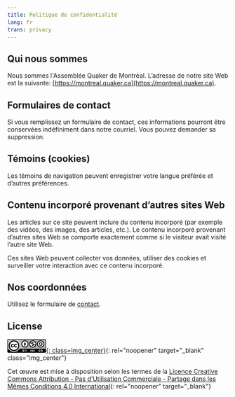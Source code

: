 ```yaml
--- 
title: Politique de confidentialité
lang: fr
trans: privacy
---
```

## Qui nous sommes
Nous sommes l'Assemblée Quaker de Montréal. L’adresse de notre site Web est la suivante: [https://montreal.quaker.ca](https://montreal.quaker.ca).

## Formulaires de contact
Si vous remplissez un formulaire de contact, ces informations pourront être conservées indéfiniment dans notre courriel. Vous pouvez demander sa suppression.

## Témoins (cookies)
Les témoins de navigation peuvent enregistrer votre langue préférée et d’autres préférences.

## Contenu incorporé provenant d’autres sites Web
Les articles sur ce site peuvent inclure du contenu incorporé (par exemple des vidéos, des images, des articles, etc.). Le contenu incorporé provenant d’autres sites Web se comporte exactement comme si le visiteur avait visité l’autre site Web.

Ces sites Web peuvent collecter vos données, utiliser des cookies et surveiller votre interaction avec ce contenu incorporé.

## Nos coordonnées
Utilisez le formulaire de [contact](/contact-fr.md).

## License
[![Licence Creative Commons](/assets/images/cc_logo.png){: class=img_center}](https://creativecommons.org/licenses/by-nc-sa/4.0/deed.fr){: rel="noopener" target="_blank" class="img_center"}

Cet œuvre est mise à disposition selon les termes de la [Licence Creative Commons Attribution - Pas d’Utilisation Commerciale - Partage dans les Mêmes Conditions 4.0 International](http://creativecommons.org/licenses/by-nc-sa/4.0/deed.fr){: rel="noopener" target="_blank"}
